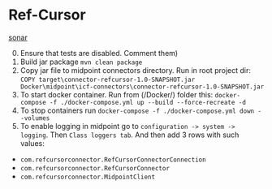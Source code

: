 # Ref-Cursor

[sonar](https://sonarcloud.io/project/overview?id=ref-cursor)

0. Ensure that tests are disabled. Comment them)
1. Build jar package
` mvn clean package `
2. Copy jar file to midpoint connectors directory. Run in root project dir:
` COPY target\connector-refcursor-1.0-SNAPSHOT.jar Docker\midpoint\icf-connectors\connector-refcursor-1.0-SNAPSHOT.jar `
3. To start docker container. Run from (/Docker/) folder this:
   `docker-compose -f ./docker-compose.yml up --build --force-recreate -d`
4. To stop containers run
   `docker-compose -f ./docker-compose.yml down --volumes`
5. To enable logging in midpoint go to `configuration -> system -> logging`. 
Then `Class loggers tab`. And then add 3 rows with such values:
- `com.refcursorconnector.RefCursorConnectorConnection`
- `com.refcursorconnector.RefCursorConnector`
- `com.refcursorconnector.MidpointClient`

